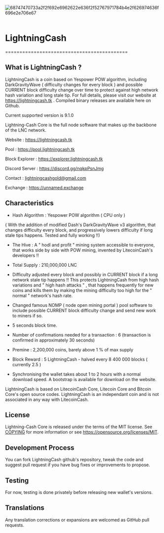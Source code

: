 <img src="https://i.ibb.co/3rvpw0v/68747470733a2f2f692e6962622e636f2f52767971784b4e2f626974636f696e2e706e67.png" alt="68747470733a2f2f692e6962622e636f2f52767971784b4e2f626974636f696e2e706e67" border="0"></a><br /><a target='_blank' href='https://imgbb.com/'></a><br />

# LightningCash
===========================================

What is LightningCash ?
----------------------

LightningCash is a coin based on Yespower POW algorithm, including DarkGravityWave ( difficulty changes for every block ) and possible CURRENT block difficulty change over time to protect against high network hash variation and long stale tip. For full details, please visit our website at https://lightningcash.tk . Compiled binary releases are available here on Github.

Current supported version is 9.1.0

Lightning-Cash Core is the full node software that makes up the backbone of the LNC network.


Website : https://lightningcash.tk

Pool : https://pool.lightningcash.tk

Block Explorer : https://explorer.lightningcash.tk

Discord Server : https://discord.gg/nqkpPsnJmg

Contact : lightningcashgold@gmail.com

Exchange : https://unnamed.exchange







Characteristics
---------------------------------------------------------------------------


- Hash Algorithm : Yespower POW algorithm    ( CPU only )

( With the addition of modified Dash's DarkGravityWave v3 algorithm, that changes difficulty every block, and progressively lowers difficulty if long stale tips happens. Tested and fully working !!)

- The Hive : A " hodl and profit " mining system accessible to everyone, that works side by side with POW mining, invented by  LitecoinCash's developers !!

- Total Supply : 210,000,000 LNC

- Difficulty adjusted every block and possibly in CURRENT block if a long network stale tip happens !! This protects LightningCash from high hash variations and " high hash attacks " , that happens frequently for new coins and kills them by making the mining difficulty too high for the " normal " network's hash rate. 

- Changed famous NOMP ( node open mining portal ) pool software to include possible CURRENT block difficulty change and send new work to miners if so.

- 5 seconds block time.

- Number of confirmations needed for a transaction : 6  (transaction is confirmed in approximately 30 seconds)

- Premine : 2,200,000 coins, barely above 1 % of max supply

- Block Reward : 5 LightningCash - halved every 8 400 000 blocks ( currently 2.5 ) 

- Synchronising the wallet takes about 1 to 2 hours with a normal download speed. A bootstrap is available for download on the website. 



LightningCash is based on LitecoinCash Core, Litecoin Core and Bitcoin Core's open source codes.
LightningCash is an independant coin and is not associated in any way with LitecoinCash.


License
-------

Lightning-Cash Core is released under the terms of the MIT license. See [COPYING](COPYING) for more
information or see https://opensource.org/licenses/MIT.


Development Process
-------------------

You can fork LightningCash github's repository, tweak the code and suggest pull request if you have bug fixes or improvements to propose.

Testing
-------

For now, testing is done privately before releasing new wallet's versions.

Translations
------------

Any translation corrections or expansions are welcomed as GitHub pull requests.

